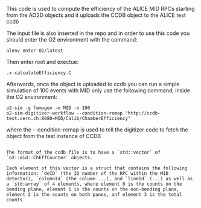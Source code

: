 This code is used to compute the efficiency of the ALICE MID RPCs starting from the AO2D objects and it uploads the CCDB object to the ALICE test ccdb

The input file is also inserted in the repo and in order to use this code you should enter the O2 environment with the command:

```
alenv enter O2/latest
```

Then enter root and exectue:

```
.x calculateEfficiency.C
```

Afterwards, once the object is uploaded to ccdb you can run a simple simulation of 100 events with MID only use the following command, inside the O2 environment:

```
o2-sim -g fwmugen -m MID -n 100
o2-sim-digitizer-workflow --condition-remap "http://ccdb-test.cern.ch:8080=MID/Calib/ChamberEfficiency"
```

where the --condition-remap is used to tell the digitizer code to fetch the object from the test instance of CCDB

~~~~~

The format of the ccdb file is to have a `std::vector` of `o2::mid::ChEffCounter` objects.

Each element of this vector is a struct that contains the following information: `deID` (the ID number of the RPC within the MID detector), `columnId` (the column ...), and `lineId` (...) as well as a `std:array` of 4 elements, where element 0 is the counts on the bending plane, element 1 is the counts on the non-bending plane, element 2 is the counts on both panes, anf element 3 is the total counts

